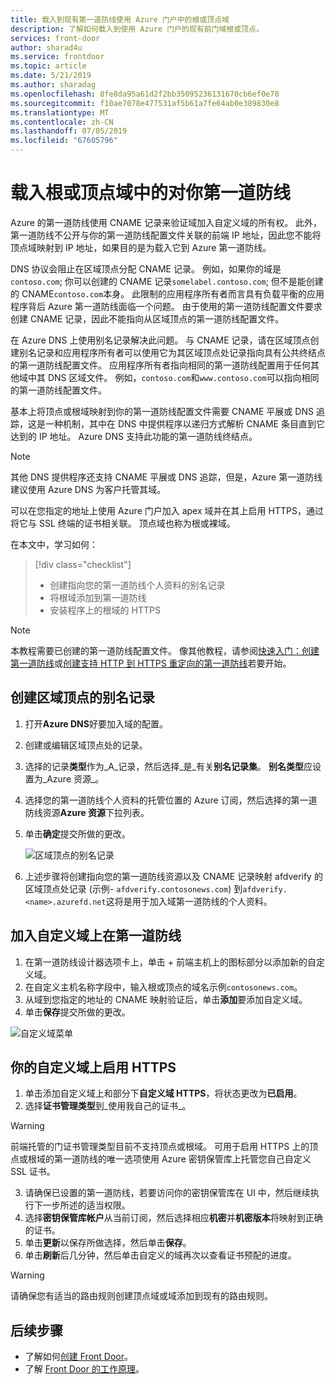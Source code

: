 ```yaml
---
title: 载入到现有第一道防线使用 Azure 门户中的根或顶点域
description: 了解如何载入到使用 Azure 门户的现有前门域根或顶点。
services: front-door
author: sharad4u
ms.service: frontdoor
ms.topic: article
ms.date: 5/21/2019
ms.author: sharadag
ms.openlocfilehash: 8fe8da95a61d2f2bb35095236131670cb6ef0e70
ms.sourcegitcommit: f10ae7078e477531af5b61a7fe64ab0e389830e8
ms.translationtype: MT
ms.contentlocale: zh-CN
ms.lasthandoff: 07/05/2019
ms.locfileid: "67605796"
---
```

# <a name="onboard-a-root-or-apex-domain-on-your-front-door"></a>载入根或顶点域中的对你第一道防线
Azure 的第一道防线使用 CNAME 记录来验证域加入自定义域的所有权。 此外，第一道防线不公开与你的第一道防线配置文件关联的前端 IP 地址，因此您不能将顶点域映射到 IP 地址，如果目的是为载入它到 Azure 第一道防线。

DNS 协议会阻止在区域顶点分配 CNAME 记录。 例如，如果你的域是`contoso.com`; 你可以创建的 CNAME 记录`somelabel.contoso.com`; 但不是能创建的 CNAME`contoso.com`本身。 此限制的应用程序所有者而言具有负载平衡的应用程序背后 Azure 第一道防线面临一个问题。 由于使用的第一道防线配置文件要求创建 CNAME 记录，因此不能指向从区域顶点的第一道防线配置文件。

在 Azure DNS 上使用别名记录解决此问题。 与 CNAME 记录，请在区域顶点创建别名记录和应用程序所有者可以使用它为其区域顶点处记录指向具有公共终结点的第一道防线配置文件。 应用程序所有者指向相同的第一道防线配置用于任何其他域中其 DNS 区域文件。 例如，`contoso.com`和`www.contoso.com`可以指向相同的第一道防线配置文件。 

基本上将顶点或根域映射到你的第一道防线配置文件需要 CNAME 平展或 DNS 追踪，这是一种机制，其中在 DNS 中提供程序以递归方式解析 CNAME 条目直到它达到的 IP 地址。 Azure DNS 支持此功能的第一道防线终结点。 

> [!NOTE]
> 其他 DNS 提供程序还支持 CNAME 平展或 DNS 追踪，但是，Azure 第一道防线建议使用 Azure DNS 为客户托管其域。

可以在您指定的地址上使用 Azure 门户加入 apex 域并在其上启用 HTTPS，通过将它与 SSL 终端的证书相关联。 顶点域也称为根或裸域。

在本文中，学习如何：

> [!div class="checklist"]
> * 创建指向您的第一道防线个人资料的别名记录
> * 将根域添加到第一道防线
> * 安装程序上的根域的 HTTPS

> [!NOTE]
> 本教程需要已创建的第一道防线配置文件。 像其他教程，请参阅[快速入门：创建第一道防线](./quickstart-create-front-door.md)或[创建支持 HTTP 到 HTTPS 重定向的第一道防线](./front-door-how-to-redirect-https.md)若要开始。

## <a name="create-an-alias-record-for-zone-apex"></a>创建区域顶点的别名记录

1. 打开**Azure DNS**好要加入域的配置。
2. 创建或编辑区域顶点处的记录。
3. 选择的记录**类型**作为_A_记录，然后选择_是_有关**别名记录集**。 **别名类型**应设置为_Azure 资源_。
4. 选择您的第一道防线个人资料的托管位置的 Azure 订阅，然后选择的第一道防线资源**Azure 资源**下拉列表。
5. 单击**确定**提交所做的更改。

    ![区域顶点的别名记录](./media/front-door-apex-domain/front-door-apex-alias-record.png)

6. 上述步骤将创建指向您的第一道防线资源以及 CNAME 记录映射 afdverify 的区域顶点处记录 (示例- `afdverify.contosonews.com`) 到`afdverify.<name>.azurefd.net`这将是用于加入域第一道防线的个人资料。

## <a name="onboard-the-custom-domain-on-your-front-door"></a>加入自定义域上在第一道防线

1. 在第一道防线设计器选项卡上，单击 + 前端主机上的图标部分以添加新的自定义域。
2. 在自定义主机名称字段中，输入根或顶点的域名示例`contosonews.com`。
3. 从域到您指定的地址的 CNAME 映射验证后，单击**添加**要添加自定义域。
4. 单击**保存**提交所做的更改。

![自定义域菜单](./media/front-door-apex-domain/front-door-onboard-apex-domain.png)

## <a name="enable-https-on-your-custom-domain"></a>你的自定义域上启用 HTTPS

1. 单击添加自定义域上和部分下**自定义域 HTTPS**，将状态更改为**已启用**。
2. 选择**证书管理类型**到_使用我自己的证书_。

> [!WARNING]
> 前端托管的门证书管理类型目前不支持顶点或根域。 可用于启用 HTTPS 上的顶点或根域的第一道防线的唯一选项使用 Azure 密钥保管库上托管您自己自定义 SSL 证书。

3. 请确保已设置的第一道防线，若要访问你的密钥保管库在 UI 中，然后继续执行下一步所述的适当权限。
4. 选择**密钥保管库帐户**从当前订阅，然后选择相应**机密**并**机密版本**将映射到正确的证书。
5. 单击**更新**以保存所做选择，然后单击**保存**。
6. 单击**刷新**后几分钟，然后单击自定义的域再次以查看证书预配的进度。 

> [!WARNING]
> 请确保您有适当的路由规则创建顶点域或域添加到现有的路由规则。

## <a name="next-steps"></a>后续步骤

- 了解如何[创建 Front Door](quickstart-create-front-door.md)。
- 了解 [Front Door 的工作原理](front-door-routing-architecture.md)。